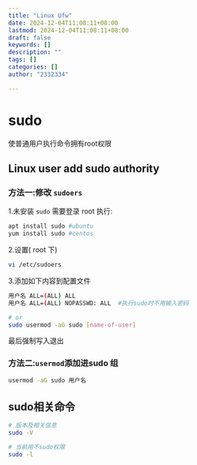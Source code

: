 ```yaml
---
title: "Linux Ufw"
date: 2024-12-04T11:08:11+08:00
lastmod: 2024-12-04T11:08:11+08:00
draft: false
keywords: []
description: ""
tags: []
categories: []
author: "2332334"

---
```

<!--more-->

# sudo

使普通用户执行命令拥有root权限

## Linux user add sudo authority

### 方法一:修改 `sudoers`

1.未安装 `sudo` 需要登录 root 执行:

```bash
apt install sudo #ubuntu
yum install sudo #centos
```

2.设置( root 下)

```bash
vi /etc/sudoers
```

3.添加如下内容到配置文件

```bash
用户名 ALL=(ALL) ALL
用户名 ALL=(ALL) NOPASSWD: ALL  #执行sudo时不用输入密码

# or 
sudo usermod -aG sudo [name-of-user]
```

最后强制写入退出

### 方法二:`usermod`添加进sudo 组

```bash
usermod -aG sudo 用户名
```

## sudo相关命令

```bash
# 版本及相关信息
sudo -V

# 当前用不sudo权限
sudo -l
```
